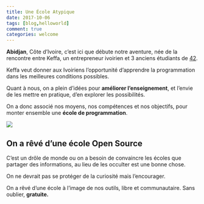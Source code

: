 ```yaml
---
title: Une École Atypique
date: 2017-10-06
tags: [blog,helloworld]
comment: true
categories: welcome
---
```

**Abidjan**, Côte d’Ivoire, c’est ici que débute notre aventure, née de la rencontre entre Keffa, un entrepreneur ivoirien et 3 anciens étudiants de [42](http://www.42.fr).

Keffa veut donner aux Ivoiriens l’opportunité d’apprendre la programmation dans les meilleures conditions possibles.

Quant à nous, on a plein d’idées pour **améliorer l’enseignement**, et l’envie de les mettre en pratique, d’en explorer les possibilités.

On a donc associé nos moyens, nos compétences et nos objectifs, pour monter ensemble une **école de programmation**.

![](mac-blister)

## On a rêvé d’une école Open Source

C’est un drôle de monde ou on a besoin de convaincre les écoles que partager des informations, au lieu de les occulter est une bonne chose.

On ne devrait pas se protéger de la curiosité mais l’encourager.

On a rêvé d’une école à l’image de nos outils, libre et communautaire. Sans oublier, **gratuite.**

